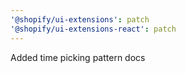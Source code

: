 ```yaml
---
'@shopify/ui-extensions': patch
'@shopify/ui-extensions-react': patch
---
```


Added time picking pattern docs
